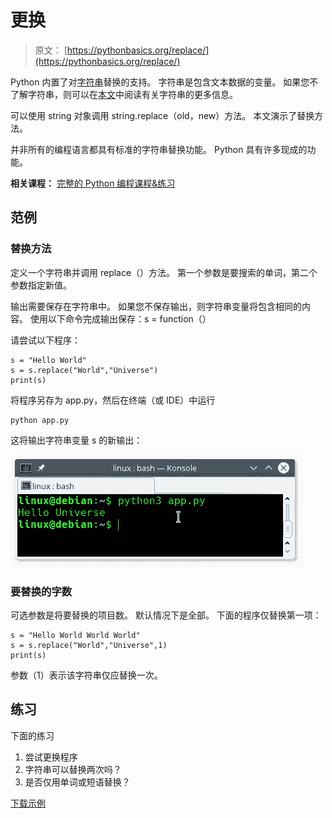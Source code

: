 # 更换

> 原文： [https://pythonbasics.org/replace/](https://pythonbasics.org/replace/)

Python 内置了对[字符串](https://pythonbasics.org/strings/)替换的支持。 字符串是包含文本数据的变量。 如果您不了解字符串，则可以在[本文](https://pythonbasics.org/strings/)中阅读有关字符串的更多信息。

可以使用 string 对象调用 string.replace（old，new）方法。 本文演示了替换方法。

并非所有的编程语言都具有标准的字符串替换功能。 Python 具有许多现成的功能。

**相关课程：** [完整的 Python 编程课程&练习](https://gum.co/dcsp)

## 范例

### 替换方法

定义一个字符串并调用 replace（）方法。 第一个参数是要搜索的单词，第二个参数指定新值。

输出需要保存在字符串中。 如果您不保存输出，则字符串变量将包含相同的内容。 使用以下命令完成输出保存：s = function（）

请尝试以下程序：

```
s = "Hello World"
s = s.replace("World","Universe")
print(s)

```

将程序另存为 app.py，然后在终端（或 IDE）中运行

```
python app.py

```

这将输出字符串变量 s 的新输出：

![python replace](img/be45efc6bdd10368a1f750fa80e0a691.jpg)

### 要替换的字数

可选参数是将要替换的项目数。 默认情况下是全部。
下面的程序仅替换第一项：

```
s = "Hello World World World"
s = s.replace("World","Universe",1)
print(s)

```

参数（1）表示该字符串仅应替换一次。

## 练习

下面的练习

1.  尝试更换程序
2.  字符串可以替换两次吗？
3.  是否仅用单词或短语替换？

[下载示例](https://gum.co/dcsp)